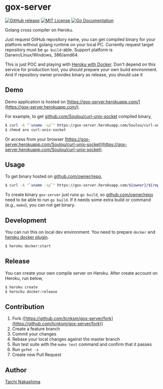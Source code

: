 gox-server
====

[![GitHub release](http://img.shields.io/github/release/tcnksm/gox-server.svg?style=flat-square)][release]
[![MIT License](http://img.shields.io/badge/license-MIT-blue.svg?style=flat-square)][license]
[![Go Documentation](http://img.shields.io/badge/go-documentation-blue.svg?style=flat-square)][godocs]

[release]: https://github.com/tcnksm/gox-server/releases
[license]: https://github.com/tcnksm/gox-server/blob/master/LICENSE
[godocs]: http://godoc.org/github.com/tcnksm/gox-server

Golang cross compiler on Heroku.

Just request GitHub repository name, you can get compiled binary for your platform without golang runtime on your local PC. Currently request target repository must be `go build`-able. Support platform is Darwin/Linux/Windows, 386/amd64.

This is just POC and playing with [Heroku with Docker](https://devcenter.heroku.com/articles/introduction-local-development-with-docker). Don't depend on this service for production tool, you should prepare your own build environment. And if repository owner provides binary as release, you should use it

## Demo

Demo application is hosted on [https://gox-server.herokuapp.com/](https://gox-server.herokuapp.com/).

For example, to get [github.com/Soulou/curl-unix-socket](https://github.com/Soulou/curl-unix-socket) compiled binary, 

```bash
$ curl -A "`uname -sp`" https://gox-server.herokuapp.com/Soulou/curl-unix-socket > curl-unix-socket
$ chmod a+x curl-unix-socket
```

Or access from your browser [https://gox-server.herokuapp.com/Soulou/curl-unix-socket](https://gox-server.herokuapp.com/Soulou/curl-unix-socket).

## Usage

To get binary hosted on [github.com/owner/repo](),

```bash
$ curl -A "`uname -sp`" https://gox-server.herokuapp.com/${owner}/${repo}
```
To create binary `gox-server` just runs `go build`, so [github.com/owner/repo]() need to be able to run `go build`. If it needs some extra build or command (e.g., `make`), you can not get binary.  

## Development

You can run this on local dev environment. You need to prepare `docker` and [heroku docker plugin](https://devcenter.heroku.com/articles/introduction-local-development-with-docker).

```bash
$ heroku docker:start
```

## Release

You can create your own compile server on Heroku. After create account on Heroku, run below,

```bash
$ heroku create
$ herocku docker:release
```

## Contribution

1. Fork ([https://github.com/tcnksm/gox-server/fork](https://github.com/tcnksm/gox-server/fork))
1. Create a feature branch
1. Commit your changes
1. Rebase your local changes against the master branch
1. Run test suite with the `make test` command and confirm that it passes
1. Run `gofmt -s`
1. Create new Pull Request

## Author

[Taichi Nakashima](https://github.com/tcnksm)
